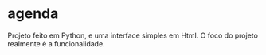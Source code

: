 # agenda

Projeto feito em Python, e uma interface simples em Html. O foco do projeto realmente é a funcionalidade.

